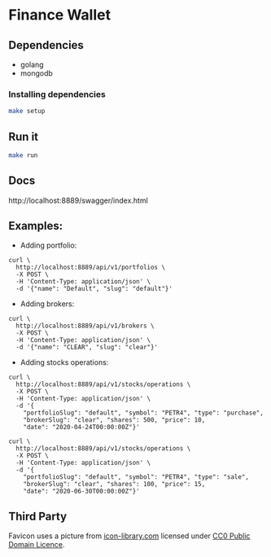 # Finance Wallet

## Dependencies

* golang
* mongodb

### Installing dependencies

```bash
make setup
```

## Run it

```bash
make run
```

## Docs

http://localhost:8889/swagger/index.html

## Examples:

* Adding portfolio:
```curlrc
curl \
  http://localhost:8889/api/v1/portfolios \
  -X POST \
  -H 'Content-Type: application/json' \
  -d '{"name": "Default", "slug": "default"}'
```

* Adding brokers:
```curlrc
curl \
  http://localhost:8889/api/v1/brokers \
  -X POST \
  -H 'Content-Type: application/json' \
  -d '{"name": "CLEAR", "slug": "clear"}'
```

* Adding stocks operations:
```curlrc
curl \
  http://localhost:8889/api/v1/stocks/operations \
  -X POST \
  -H 'Content-Type: application/json' \
  -d '{
    "portfolioSlug": "default", "symbol": "PETR4", "type": "purchase",
    "brokerSlug": "clear", "shares": 500, "price": 10,
    "date": "2020-04-24T00:00:00Z"}'
```

```curlrc
curl \
  http://localhost:8889/api/v1/stocks/operations \
  -X POST \
  -H 'Content-Type: application/json' \
  -d '{
    "portfolioSlug": "default", "symbol": "PETR4", "type": "sale",
    "brokerSlug": "clear", "shares": 100, "price": 15,
    "date": "2020-06-30T00:00:00Z"}'
```

## Third Party

Favicon uses a picture from [icon-library.com][icon-library]
licensed under [CC0 Public Domain Licence][cco].

[icon-library]: http://icon-library.com/icon/icon-finance-15.html
[cco]: https://creativecommons.org/share-your-work/public-domain/cc0/
